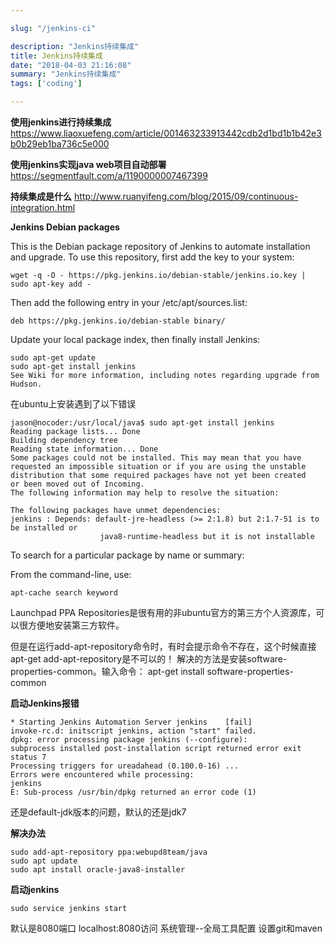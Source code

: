 ```yaml
---

slug: "/jenkins-ci"

description: "Jenkins持续集成"
title: Jenkins持续集成
date: "2018-04-03 21:16:08"
summary: "Jenkins持续集成"
tags: ['coding']

---
```


**使用jenkins进行持续集成**
https://www.liaoxuefeng.com/article/001463233913442cdb2d1bd1b1b42e3b0b29eb1ba736c5e000

**使用jenkins实现java web项目自动部署**
https://segmentfault.com/a/1190000007467399

**持续集成是什么**
http://www.ruanyifeng.com/blog/2015/09/continuous-integration.html

**Jenkins Debian packages**

This is the Debian package repository of Jenkins to automate installation and upgrade. To use this repository, first add the key to your system:

```
wget -q -O - https://pkg.jenkins.io/debian-stable/jenkins.io.key | sudo apt-key add -
```

Then add the following entry in your /etc/apt/sources.list:

```
deb https://pkg.jenkins.io/debian-stable binary/
```

Update your local package index, then finally install Jenkins:
```
sudo apt-get update
sudo apt-get install jenkins
See Wiki for more information, including notes regarding upgrade from Hudson.
```

在ubuntu上安装遇到了以下错误
```
jason@nocoder:/usr/local/java$ sudo apt-get install jenkins
Reading package lists... Done
Building dependency tree
Reading state information... Done
Some packages could not be installed. This may mean that you have
requested an impossible situation or if you are using the unstable
distribution that some required packages have not yet been created
or been moved out of Incoming.
The following information may help to resolve the situation:

The following packages have unmet dependencies:
jenkins : Depends: default-jre-headless (>= 2:1.8) but 2:1.7-51 is to be installed or
                    java8-runtime-headless but it is not installable
```


To search for a particular package by name or summary:

From the command-line, use:
```
apt-cache search keyword
```

Launchpad PPA Repositories是很有用的非ubuntu官方的第三方个人资源库，可以很方便地安装第三方软件。

但是在运行add-apt-repository命令时，有时会提示命令不存在，这个时候直接apt-get add-apt-repository是不可以的！
解决的方法是安装software-properties-common。输入命令：
apt-get install software-properties-common

**启动Jenkins报错**
```
* Starting Jenkins Automation Server jenkins    [fail]
invoke-rc.d: initscript jenkins, action "start" failed.
dpkg: error processing package jenkins (--configure):
subprocess installed post-installation script returned error exit status 7
Processing triggers for ureadahead (0.100.0-16) ...
Errors were encountered while processing:
jenkins
E: Sub-process /usr/bin/dpkg returned an error code (1)
```
还是default-jdk版本的问题，默认的还是jdk7

**解决办法**
```
sudo add-apt-repository ppa:webupd8team/java
sudo apt update
sudo apt install oracle-java8-installer
```

**启动jenkins**
```
sudo service jenkins start
```
默认是8080端口
localhost:8080访问
系统管理--全局工具配置 设置git和maven